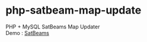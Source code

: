 # php-satbeam-map-update
PHP + MySQL SatBeams Map Updater <br>
Demo : <a href="https://alicangonullu.xyz/sat/">SatBeams</a> <br>
